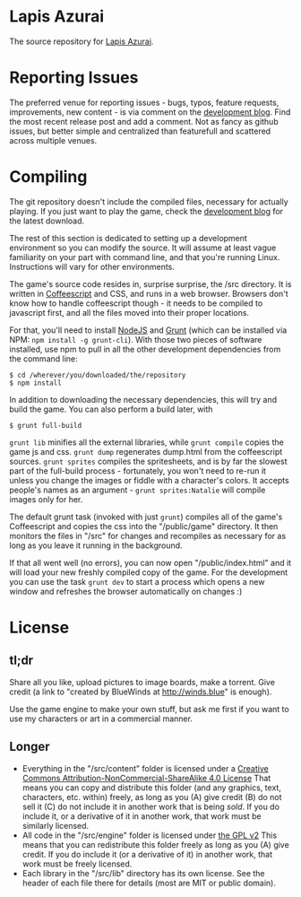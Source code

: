 Lapis Azurai
===========

The source repository for [Lapis Azurai](http://winds.blue/about).

# Reporting Issues
The preferred venue for reporting issues - bugs, typos, feature requests, improvements, new content - is via comment on the [development blog](http://winds.blue/). Find the most recent release post and add a comment. Not as fancy as github issues, but better simple and centralized than featurefull and scattered across multiple venues.

# Compiling
The git repository doesn't include the compiled files, necessary for actually playing. If you just want to play the game, check the [development blog](http://winds.blue/) for the latest download.

The rest of this section is dedicated to setting up a development environment so you can modify the source. It will assume at least vague familiarity on your part with command line, and that you're running Linux. Instructions will vary for other environments.

The game's source code resides in, surprise surprise, the /src directory. It is written in [Coffeescript](http://coffeescript.org/) and CSS, and runs in a web browser. Browsers don't know how to handle coffeescript though - it needs to be compiled to javascript first, and all the files moved into their proper locations.

For that, you'll need to install [NodeJS](http://nodejs.org/) and [Grunt](http://gruntjs.com/) (which can be installed via NPM: `npm install -g grunt-cli`). With those two pieces of software installed, use npm to pull in all the other development dependencies from the command line:

```
$ cd /wherever/you/downloaded/the/repository
$ npm install
```

In addition to downloading the necessary dependencies, this will try and build the game. You can also perform a build later, with

```
$ grunt full-build
```

`grunt lib` minifies all the external libraries, while `grunt compile` copies the game js and css. `grunt dump` regenerates dump.html from the coffeescript sources. `grunt sprites` compiles the spritesheets, and is by far the slowest part of the full-build process - fortunately, you won't need to re-run it unless you change the images or fiddle with a character's colors. It accepts people's names as an argument - `grunt sprites:Natalie` will compile images only for her.

The default grunt task (invoked with just `grunt`) compiles all of the game's Coffeescript and copies the css into the "/public/game" directory. It then monitors the files in "/src" for changes and recompiles as necessary for as long as you leave it running in the background.

If that all went well (no errors), you can now open "/public/index.html" and it will load your new freshly compiled copy of the game. For the development you can use the task `grunt dev` to start a process which opens a new window and refreshes the browser automatically on changes :)

# License

## tl;dr
Share all you like, upload pictures to image boards, make a torrent. Give credit (a link to "created by BlueWinds at http://winds.blue" is enough).

Use the game engine to make your own stuff, but ask me first if you want to use my characters or art in a commercial manner.

## Longer
* Everything in the "/src/content" folder is licensed under a [Creative Commons Attribution-NonCommercial-ShareAlike 4.0 License](http://creativecommons.org/licenses/by-nc-sa/4.0/)
  That means you can copy and distribute this folder (and any graphics, text, characters, etc. within) freely, as long as you (A) give credit (B) do not sell it (C) do not include it in another work that is being *sold*.
  If you do include it, or a derivative of it in another work, that work must be similarly licensed.
* All code in the "/src/engine" folder is licensed under [the GPL v2](http://www.gnu.org/licenses/gpl.txt)
  This means that you can redistribute this folder freely as long as you (A) give credit.
  If you do include it (or a derivative of it) in another work, that work must be freely licensed.
* Each library in the "/src/lib" directory has its own license. See the header of each file there for details (most are MIT or public domain).
